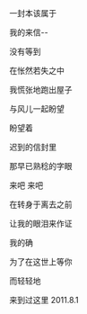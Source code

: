 一封本该属于

我的来信--

没有等到

在怅然若失之中

我慌张地跑出屋子

与风儿一起盼望

盼望着

迟到的信封里

那早已熟稔的字眼

来吧 来吧

在转身于离去之前

让我的眼泪来作证

我的确

为了在这世上等你

而轻轻地

来到过这里
                             2011.8.1